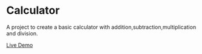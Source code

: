 # Calculator
A project to create a basic calculator with addition,subtraction,multiplication and division.

[Live Demo](https://ancxanas.github.io/Calculator/)

